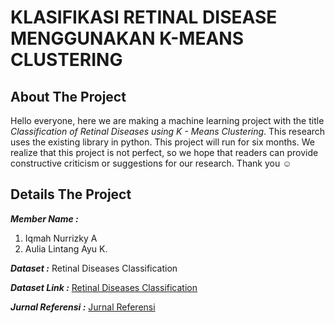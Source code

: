 # KLASIFIKASI RETINAL DISEASE MENGGUNAKAN K-MEANS CLUSTERING

## About The Project
Hello everyone, here we are making a machine learning project with the title _Classification of Retinal Diseases using K - Means Clustering_.
This research uses the existing library in python. This project will run for six months.
We realize that this project is not perfect, so we hope that readers can provide constructive criticism or suggestions for our research.
Thank you :relaxed:

## Details The Project
***Member Name :***
  1. Iqmah Nurrizky A
  2. Aulia Lintang Ayu K.
  
***Dataset :***
  Retinal Diseases Classification
  
***Dataset Link :***
  [Retinal Diseases Classification](https://www.kaggle.com/datasets/andrewmvd/retinal-disease-classification)

***Jurnal Referensi :***
  [Jurnal Referensi](https://ejournal3.undip.ac.id/index.php/transient/article/view/3510)
